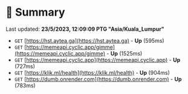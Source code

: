 # 📖 Summary
Last updated: **23/5/2023, 12:09:09 PTG "Asia/Kuala_Lumpur"**

- `GET` [https://hst.aytea.ga](https://hst.aytea.ga) - **Up** (595ms)
- `GET` [https://memeapi.cyclic.app/gimme](https://memeapi.cyclic.app/gimme) - **Up** (1525ms)
- `GET` [https://memeapi.cyclic.app](https://memeapi.cyclic.app) - **Up** (727ms)
- `GET` [https://klik.ml/health](https://klik.ml/health) - **Up** (904ms)
- `GET` [https://dumb.onrender.com](https://dumb.onrender.com) - **Up** (783ms)
